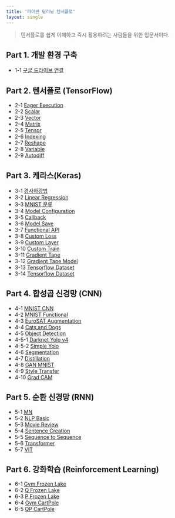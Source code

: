 ```yaml
---
title: '파이썬 딥러닝 텐서플로'
layout: single
---
```


> 텐서플로를 쉽게 이해하고 즉시 활용하려는 사람들을 위한 입문서이다.

## Part 1. 개발 환경 구축
* 1-1 [구글 드라이브 연결][1-1]

## Part 2. 텐서플로 (TensorFlow)
* 2-1 [Eager Execution][2-1]
* 2-2 [Scalar][2-2]
* 2-3 [Vector][2-3]
* 2-4 [Matrix][2-4]
* 2-5 [Tensor][2-5]
* 2-6 [Indexing][2-6]
* 2-7 [Reshape][2-7]
* 2-8 [Variable][2-8]
* 2-9 [Autodiff][2-9]

## Part 3. 케라스(Keras)
* 3-1 [경사하강법][3-1]
* 3-2 [Linear Regression][3-2]
* 3-3 [MNIST 분류][3-3]
* 3-4 [Model Configuration][3-4]
* 3-5 [Callback][3-5]
* 3-6 [Model Save][3-6]
* 3-7 [Functional API][3-7]
* 3-8 [Custom Loss][3-8]
* 3-9 [Custom Layer][3-9]
* 3-10 [Custom Train][3-10]
* 3-11 [Gradient Tape][3-11]
* 3-12 [Gradient Tape Model][3-12]
* 3-13 [Tensorflow Dataset][3-13]
* 3-14 [Tensorflow Dataset][3-14]

## Part 4. 합성곱 신경망 (CNN)
* 4-1 [MNIST CNN][4-1]
* 4-2 [MNIST Functional][4-2]
* 4-3 [EuroSAT Augmentation][4-3]
* 4-4 [Cats and Dogs][4-4]
* 4-5 [Object Detection][4-5]
* 4-5-1 [Darknet Yolo v4][4-5-1]
* 4-5-2 [Simple Yolo][4-5-2]
* 4-6 [Segmentation][4-6]
* 4-7 [Distillation][4-7]
* 4-8 [GAN MNIST][4-8]
* 4-9 [Style Transfer][4-9]
* 4-10 [Grad CAM][4-10]

## Part 5. 순환 신경망 (RNN)
* 5-1 [MN][5-1]
* 5-2 [NLP Basic][5-2]
* 5-3 [Movie Review][5-3]
* 5-4 [Sentence Creation][5-4]
* 5-5 [Sequence to Sequence][5-5]
* 5-6 [Transformer][5-6]
* 5-7 [VIT][5-7]

## Part 6. 강화학습 (Reinforcement Learning)
* 6-1 [Gym Frozen Lake][6-1]
* 6-2 [Q Frozen Lake][6-2]
* 6-3 [P Frozen Lake][6-3]
* 6-4 [Gym CartPole][6-4]
* 6-5 [QP CartPole][6-5]

[1-1]: https://colab.research.google.com/drive/1cwcinrY11JvTTFfmA-pIUWgvRf3irbKx
[2-1]: https://colab.research.google.com/drive/1cuUvgXmAQ2Pgt7aT7baRwklW5Fwd4d47
[2-2]: https://colab.research.google.com/drive/1ctrY1qLX-viLz6fXiz0i_pLbLni6ix7V
[2-3]: https://colab.research.google.com/drive/1ciXUk0pNIGW64WOhYOiNRYr7oAyd_Qk6
[2-4]: https://colab.research.google.com/drive/1ciVlI3DW7AKhlUT73NbDelDJr-dq0KL9
[2-5]: https://colab.research.google.com/drive/1cejCcCTuHECV2uuNSAedr4CYheVfVCCJ
[2-6]: https://colab.research.google.com/drive/1cdmRDFbStseo0ymJ8cxX1COtx-lvQxSG
[2-7]: https://colab.research.google.com/drive/1cXrB9TQL8HKOMLFOQKRJhpK4uXgvbVPN
[2-8]: https://colab.research.google.com/drive/1cPKG6ayWSr6n5lb86tw3bmnic94z1xWA
[2-9]: https://colab.research.google.com/drive/1cMWu4lVJsd3dsDVE13vTv5vUW-ZXNzWd
[3-1]: https://colab.research.google.com/drive/1dmjIfIZwb5zn9YA44PndhsFu9KRe4Vg7
[3-2]: https://colab.research.google.com/drive/1dl2haZRJ46GoNCpywCpRvMy5ScVvFQvR
[3-3]: https://colab.research.google.com/drive/1dfmfy-uHgpgSlS-pUbWB_XEA5X5iIhL9
[3-4]: https://colab.research.google.com/drive/1deQfHpHwN9r1DT9VUrd4kk2204qOOK7p
[3-5]: https://colab.research.google.com/drive/1ddWeZdpSzPnK57lm3fXB4xwLifnpSzXI
[3-6]: https://colab.research.google.com/drive/1dc_vAeRTg9eGyyt9is0PGpmCgejgeiLy
[3-7]: https://colab.research.google.com/drive/1dWjfXofRBLKqsehVZRtdMKwsXtg2gAza
[3-8]: https://colab.research.google.com/drive/1dGkzDfT9RCjtGAkAmNW9cOsvmNcM4V30
[3-9]: https://colab.research.google.com/drive/1dArnYQyRtd8Q6ec8b5nDBw-394i7nyGn
[3-10]: https://colab.research.google.com/drive/1cH6iLu3YL4sr4OL9W9glOKMmh9e88zw4
[3-11]: https://colab.research.google.com/drive/1c7h-pSM3wcsHHks-efdgZTFBS7C6shzp
[3-12]: https://colab.research.google.com/drive/1c4bLhfVEoNOUNQTMo5dFqbl77DxpPekN
[3-13]: https://colab.research.google.com/drive/1byK6PzIQI6-qnz1awXdWBomTgp--EbtY
[3-14]: https://colab.research.google.com/drive/1do9gV3UDQH5hobRisCFxxjdAtF517YnR
[4-1]: https://colab.research.google.com/drive/1eSWA39ClYZGZGmY0akQCRIIw52NIKPLY
[4-2]: https://colab.research.google.com/drive/1eObdqHQlHZ1LpBUPDPl4LaClBDTtdMOU
[4-3]: https://colab.research.google.com/drive/1eLmAdBw_HSmut1nCbpHz9ZFwd73ga3g9
[4-4]: https://colab.research.google.com/drive/1eKc5BZjY8_iXq4z1dtn5d6skc3TcHgXZ
[4-5]: https://colab.research.google.com/drive/1dxePgV06d9ev7O3fqlJx0BgWOUm_4Rqq
[4-5-1]: https://colab.research.google.com/drive/1eKC99iu2MMmKQ4D9mIO4luCwy8Suusr2
[4-5-2]: https://colab.research.google.com/drive/1eK13xx4MMZe1rcv1cZ7drgPNyXYcvwUs
[4-6]: https://colab.research.google.com/drive/1eE4z_tXgEgpXO3fsIhmPoPMsgZZsSboC
[4-7]: https://colab.research.google.com/drive/1eBEqaWcoH__R5_oEuBE-Gq22C_o213Ec
[4-8]: https://colab.research.google.com/drive/1e8VMwGx2Lo6E3vBTNx9K0an-P-c9fAKb
[4-9]: https://colab.research.google.com/drive/1dwhgT_BWnIXHVK8pnsBAw-xOCNihCq-S
[4-10]: https://colab.research.google.com/drive/1d2mLkoDgySyvHFqKVSdYoVw24LCGxnXg
[5-1]: https://colab.research.google.com/drive/1fYHF4ZIawcuLcM7DdrlPKAQv0M0KQfDI
[5-2]: https://colab.research.google.com/drive/1fWaKh76wComg6oCkotn1KL9ujjSSAbQJ
[5-3]: https://colab.research.google.com/drive/1fRHFEzPvxfDsw2oWSYMbxKaayxUhERHw
[5-4]: https://colab.research.google.com/drive/1fQ0J0GtGcs-6rbJAfB4lYzihH7tkdBvk
[5-5]: https://colab.research.google.com/drive/1fP29KpJrn8kO5lZeESw7dRyaYT0ZPSVv
[5-6]: https://colab.research.google.com/drive/1fHUPFgdYe9TCOcRdfjxxwwy4gh4o-aeV
[5-7]: https://colab.research.google.com/drive/1fBUXAhXfkryRYKBMhseQVJoZ-OIlm4yS
[6-1]: https://colab.research.google.com/drive/1f8NtnegRBEMkWDMZC052i0WbV1WpHnA5
[6-2]: https://colab.research.google.com/drive/1f10kwR2QhPjGoQctvIyAfYGYw7fJQDec
[6-3]: https://colab.research.google.com/drive/1esQwVSpbuyeO1IMiLV7RRTpguy1kjh5f
[6-4]: https://colab.research.google.com/drive/1esQwVSpbuyeO1IMiLV7RRTpguy1kjh5f
[6-5]: https://colab.research.google.com/drive/1eksOEs3gBESF18ZBtclQv_APME_IOTJr
